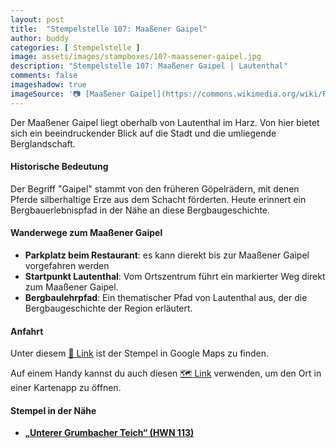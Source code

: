 ```yaml
---
layout: post
title:  "Stempelstelle 107: Maaßener Gaipel"
author: buddy
categories: [ Stempelstelle ]
image: assets/images/stampboxes/107-maassener-gaipel.jpg
description: "Stempelstelle 107: Maaßener Gaipel | Lautenthal"
comments: false
imageshadow: true
imageSource: '📷 [Maaßener Gaipel](https://commons.wikimedia.org/wiki/File:Maassener_Gaipel_01.JPG) von <a href="https://de.wikipedia.org/wiki/User:Matthias_Becker" class="extiw" title="de:User:Matthias Becker">Matthias Becker</a> unter Lizenz [CC BY-SA 3.0](https://creativecommons.org/licenses/by-sa/3.0)'
---
```


Der Maaßener Gaipel liegt oberhalb von Lautenthal im Harz. Von hier bietet sich ein beeindruckender Blick auf die Stadt und die umliegende Berglandschaft. 

#### Historische Bedeutung

Der Begriff "Gaipel" stammt von den früheren Göpelrädern, mit denen Pferde silberhaltige Erze aus dem Schacht förderten. Heute erinnert ein Bergbauerlebnispfad in der Nähe an diese Bergbaugeschichte. 

#### Wanderwege zum Maaßener Gaipel

- **Parkplatz beim Restaurant**: es kann dierekt bis zur Maaßener Gaipel vorgefahren werden
- **Startpunkt Lautenthal**: Vom Ortszentrum führt ein markierter Weg direkt zum Maaßener Gaipel.
- **Bergbaulehrpfad**: Ein thematischer Pfad von Lautenthal aus, der die Bergbaugeschichte der Region erläutert. 

#### Anfahrt

Unter diesem [📍 Link](https://www.google.com/maps/dir/?api=1&origin=&destination=51.86360%2C%2010.29024) ist der Stempel in Google Maps zu finden.

<div class="android-only">
  Auf einem Handy kannst du auch diesen 
  <a href="geo:51.86360,10.29024">🗺️ Link</a> 
  verwenden, um den Ort in einer Kartenapp zu öffnen.
  <p></p>
</div>

#### Stempel in der Nähe

- [**„Unterer Grumbacher Teich“ (HWN 113)**](/stempelstelle-113-unterer-grumbacher-teich)
